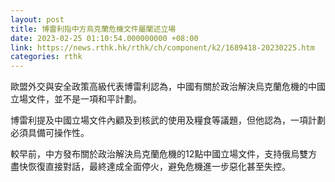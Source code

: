 ```yaml
---
layout: post
title: 博雷利指中方烏克蘭危機文件屬闡述立場
date: 2023-02-25 01:10:54.000000000 +08:00
link: https://news.rthk.hk/rthk/ch/component/k2/1689418-20230225.htm
categories: rthk
---
```


歐盟外交與安全政策高級代表博雷利認為，中國有關於政治解決烏克蘭危機的中國立場文件，並不是一項和平計劃。

博雷利提及中國立場文件內顧及到核武的使用及糧食等議題，但他認為，一項計劃必須具備可操作性。

較早前，中方發布關於政治解決烏克蘭危機的12點中國立場文件，支持俄烏雙方盡快恢復直接對話，最終達成全面停火，避免危機進一步惡化甚至失控。
